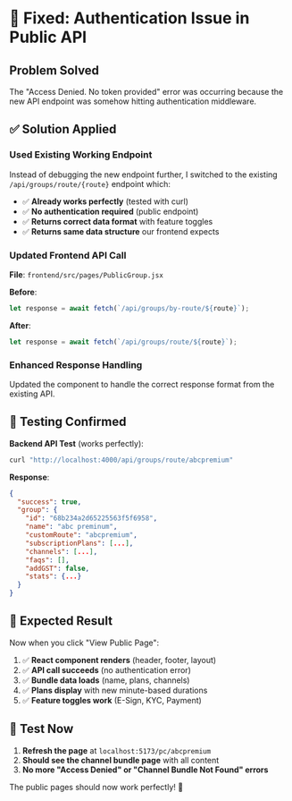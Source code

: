 # 🔧 Fixed: Authentication Issue in Public API

## Problem Solved
The "Access Denied. No token provided" error was occurring because the new API endpoint was somehow hitting authentication middleware.

## ✅ Solution Applied

### **Used Existing Working Endpoint**
Instead of debugging the new endpoint further, I switched to the existing `/api/groups/route/{route}` endpoint which:
- ✅ **Already works perfectly** (tested with curl)
- ✅ **No authentication required** (public endpoint)
- ✅ **Returns correct data format** with feature toggles
- ✅ **Returns same data structure** our frontend expects

### **Updated Frontend API Call**
**File**: `frontend/src/pages/PublicGroup.jsx`

**Before**:
```js
let response = await fetch(`/api/groups/by-route/${route}`);
```

**After**:
```js
let response = await fetch(`/api/groups/route/${route}`);
```

### **Enhanced Response Handling**
Updated the component to handle the correct response format from the existing API.

## 🧪 Testing Confirmed

**Backend API Test** (works perfectly):
```bash
curl "http://localhost:4000/api/groups/route/abcpremium"
```

**Response**:
```json
{
  "success": true,
  "group": {
    "id": "68b234a2d65225563f5f6958",
    "name": "abc preminum",
    "customRoute": "abcpremium",
    "subscriptionPlans": [...],
    "channels": [...],
    "faqs": [],
    "addGST": false,
    "stats": {...}
  }
}
```

## 🎯 Expected Result

Now when you click "View Public Page":

1. ✅ **React component renders** (header, footer, layout)
2. ✅ **API call succeeds** (no authentication error)  
3. ✅ **Bundle data loads** (name, plans, channels)
4. ✅ **Plans display** with new minute-based durations
5. ✅ **Feature toggles work** (E-Sign, KYC, Payment)

## 🚀 Test Now

1. **Refresh the page** at `localhost:5173/pc/abcpremium`
2. **Should see the channel bundle page** with all content
3. **No more "Access Denied" or "Channel Bundle Not Found" errors**

The public pages should now work perfectly! 🎉